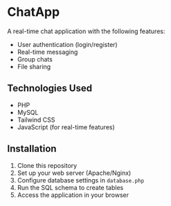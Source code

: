 # ChatApp

A real-time chat application with the following features:
- User authentication (login/register)
- Real-time messaging
- Group chats
- File sharing

## Technologies Used
- PHP
- MySQL 
- Tailwind CSS
- JavaScript (for real-time features)

## Installation
1. Clone this repository
2. Set up your web server (Apache/Nginx)
3. Configure database settings in `database.php`
4. Run the SQL schema to create tables
5. Access the application in your browser


